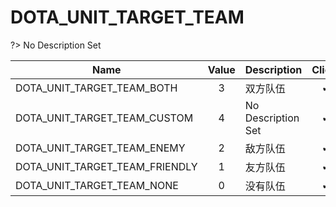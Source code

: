 # DOTA_UNIT_TARGET_TEAM
?> No Description Set

Name|Value|Description|Client
--|:--:|--|:--:
DOTA_UNIT_TARGET_TEAM_BOTH|3|双方队伍|✔
DOTA_UNIT_TARGET_TEAM_CUSTOM|4|No Description Set|✔
DOTA_UNIT_TARGET_TEAM_ENEMY|2|敌方队伍|✔
DOTA_UNIT_TARGET_TEAM_FRIENDLY|1|友方队伍|✔
DOTA_UNIT_TARGET_TEAM_NONE|0|没有队伍|✔
